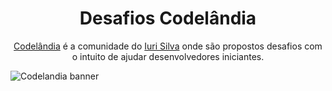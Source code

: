 <h1 align="center"> Desafios Codelândia </h1>
<p align="center"><a href="https://www.figma.com/file/Yb9IBH56g7T1hdIyZ3BMNO/Desafios---Codel%C3%A2ndia">Codelândia</a> é a comunidade do <a href="https://iuricode.com/">Iuri Silva</a> onde são propostos desafios com o intuito de ajudar desenvolvedores iniciantes.</p> 

![Codelandia banner](https://user-images.githubusercontent.com/94017930/192639060-b17c2e88-7c27-4ae8-8317-301be47e7121.jpg)
